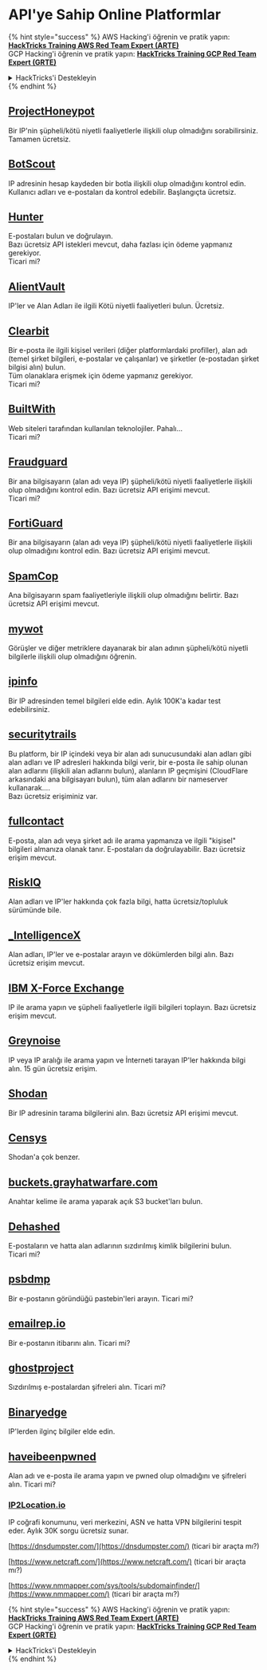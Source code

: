 # API'ye Sahip Online Platformlar

{% hint style="success" %}
AWS Hacking'i öğrenin ve pratik yapın:<img src="/.gitbook/assets/arte.png" alt="" data-size="line">[**HackTricks Training AWS Red Team Expert (ARTE)**](https://training.hacktricks.xyz/courses/arte)<img src="/.gitbook/assets/arte.png" alt="" data-size="line">\
GCP Hacking'i öğrenin ve pratik yapın: <img src="/.gitbook/assets/grte.png" alt="" data-size="line">[**HackTricks Training GCP Red Team Expert (GRTE)**<img src="/.gitbook/assets/grte.png" alt="" data-size="line">](https://training.hacktricks.xyz/courses/grte)

<details>

<summary>HackTricks'i Destekleyin</summary>

* [**abonelik planlarını**](https://github.com/sponsors/carlospolop) kontrol edin!
* **💬 [**Discord grubuna**](https://discord.gg/hRep4RUj7f) veya [**telegram grubuna**](https://t.me/peass) katılın ya da **Twitter'da** 🐦 [**@hacktricks\_live**](https://twitter.com/hacktricks\_live)**'ı takip edin.**
* **Hacking ipuçlarını paylaşmak için** [**HackTricks**](https://github.com/carlospolop/hacktricks) ve [**HackTricks Cloud**](https://github.com/carlospolop/hacktricks-cloud) github reposuna PR gönderin.

</details>
{% endhint %}

## [ProjectHoneypot](https://www.projecthoneypot.org/)

Bir IP'nin şüpheli/kötü niyetli faaliyetlerle ilişkili olup olmadığını sorabilirsiniz. Tamamen ücretsiz.

## [**BotScout**](http://botscout.com/api.htm)

IP adresinin hesap kaydeden bir botla ilişkili olup olmadığını kontrol edin. Kullanıcı adları ve e-postaları da kontrol edebilir. Başlangıçta ücretsiz.

## [Hunter](https://hunter.io/)

E-postaları bulun ve doğrulayın.\
Bazı ücretsiz API istekleri mevcut, daha fazlası için ödeme yapmanız gerekiyor.\
Ticari mi?

## [AlientVault](https://otx.alienvault.com/api)

IP'ler ve Alan Adları ile ilgili Kötü niyetli faaliyetleri bulun. Ücretsiz.

## [Clearbit](https://dashboard.clearbit.com/)

Bir e-posta ile ilgili kişisel verileri (diğer platformlardaki profiller), alan adı (temel şirket bilgileri, e-postalar ve çalışanlar) ve şirketler (e-postadan şirket bilgisi alın) bulun.\
Tüm olanaklara erişmek için ödeme yapmanız gerekiyor.\
Ticari mi?

## [BuiltWith](https://builtwith.com/)

Web siteleri tarafından kullanılan teknolojiler. Pahalı...\
Ticari mi?

## [Fraudguard](https://fraudguard.io/)

Bir ana bilgisayarın (alan adı veya IP) şüpheli/kötü niyetli faaliyetlerle ilişkili olup olmadığını kontrol edin. Bazı ücretsiz API erişimi mevcut.\
Ticari mi?

## [FortiGuard](https://fortiguard.com/)

Bir ana bilgisayarın (alan adı veya IP) şüpheli/kötü niyetli faaliyetlerle ilişkili olup olmadığını kontrol edin. Bazı ücretsiz API erişimi mevcut.

## [SpamCop](https://www.spamcop.net/)

Ana bilgisayarın spam faaliyetleriyle ilişkili olup olmadığını belirtir. Bazı ücretsiz API erişimi mevcut.

## [mywot](https://www.mywot.com/)

Görüşler ve diğer metriklere dayanarak bir alan adının şüpheli/kötü niyetli bilgilerle ilişkili olup olmadığını öğrenin.

## [ipinfo](https://ipinfo.io/)

Bir IP adresinden temel bilgileri elde edin. Aylık 100K'a kadar test edebilirsiniz.

## [securitytrails](https://securitytrails.com/app/account)

Bu platform, bir IP içindeki veya bir alan adı sunucusundaki alan adları gibi alan adları ve IP adresleri hakkında bilgi verir, bir e-posta ile sahip olunan alan adlarını (ilişkili alan adlarını bulun), alanların IP geçmişini (CloudFlare arkasındaki ana bilgisayarı bulun), tüm alan adlarını bir nameserver kullanarak....\
Bazı ücretsiz erişiminiz var.

## [fullcontact](https://www.fullcontact.com/)

E-posta, alan adı veya şirket adı ile arama yapmanıza ve ilgili "kişisel" bilgileri almanıza olanak tanır. E-postaları da doğrulayabilir. Bazı ücretsiz erişim mevcut.

## [RiskIQ](https://www.spiderfoot.net/documentation/)

Alan adları ve IP'ler hakkında çok fazla bilgi, hatta ücretsiz/topluluk sürümünde bile.

## [\_IntelligenceX](https://intelx.io/)

Alan adları, IP'ler ve e-postalar arayın ve dökümlerden bilgi alın. Bazı ücretsiz erişim mevcut.

## [IBM X-Force Exchange](https://exchange.xforce.ibmcloud.com/)

IP ile arama yapın ve şüpheli faaliyetlerle ilgili bilgileri toplayın. Bazı ücretsiz erişim mevcut.

## [Greynoise](https://viz.greynoise.io/)

IP veya IP aralığı ile arama yapın ve İnterneti tarayan IP'ler hakkında bilgi alın. 15 gün ücretsiz erişim.

## [Shodan](https://www.shodan.io/)

Bir IP adresinin tarama bilgilerini alın. Bazı ücretsiz API erişimi mevcut.

## [Censys](https://censys.io/)

Shodan'a çok benzer.

## [buckets.grayhatwarfare.com](https://buckets.grayhatwarfare.com/)

Anahtar kelime ile arama yaparak açık S3 bucket'ları bulun.

## [Dehashed](https://www.dehashed.com/data)

E-postaların ve hatta alan adlarının sızdırılmış kimlik bilgilerini bulun.\
Ticari mi?

## [psbdmp](https://psbdmp.ws/)

Bir e-postanın göründüğü pastebin'leri arayın. Ticari mi?

## [emailrep.io](https://emailrep.io/key)

Bir e-postanın itibarını alın. Ticari mi?

## [ghostproject](https://ghostproject.fr/)

Sızdırılmış e-postalardan şifreleri alın. Ticari mi?

## [Binaryedge](https://www.binaryedge.io/)

IP'lerden ilginç bilgiler elde edin.

## [haveibeenpwned](https://haveibeenpwned.com/)

Alan adı ve e-posta ile arama yapın ve pwned olup olmadığını ve şifreleri alın. Ticari mi?

### [IP2Location.io](https://www.ip2location.io/)

IP coğrafi konumunu, veri merkezini, ASN ve hatta VPN bilgilerini tespit eder. Aylık 30K sorgu ücretsiz sunar.



[https://dnsdumpster.com/](https://dnsdumpster.com/) (ticari bir araçta mı?)

[https://www.netcraft.com/](https://www.netcraft.com/) (ticari bir araçta mı?)

[https://www.nmmapper.com/sys/tools/subdomainfinder/](https://www.nmmapper.com/) (ticari bir araçta mı?)

{% hint style="success" %}
AWS Hacking'i öğrenin ve pratik yapın:<img src="/.gitbook/assets/arte.png" alt="" data-size="line">[**HackTricks Training AWS Red Team Expert (ARTE)**](https://training.hacktricks.xyz/courses/arte)<img src="/.gitbook/assets/arte.png" alt="" data-size="line">\
GCP Hacking'i öğrenin ve pratik yapın: <img src="/.gitbook/assets/grte.png" alt="" data-size="line">[**HackTricks Training GCP Red Team Expert (GRTE)**<img src="/.gitbook/assets/grte.png" alt="" data-size="line">](https://training.hacktricks.xyz/courses/grte)

<details>

<summary>HackTricks'i Destekleyin</summary>

* [**abonelik planlarını**](https://github.com/sponsors/carlospolop) kontrol edin!
* **💬 [**Discord grubuna**](https://discord.gg/hRep4RUj7f) veya [**telegram grubuna**](https://t.me/peass) katılın ya da **Twitter'da** 🐦 [**@hacktricks\_live**](https://twitter.com/hacktricks\_live)**'ı takip edin.**
* **Hacking ipuçlarını paylaşmak için** [**HackTricks**](https://github.com/carlospolop/hacktricks) ve [**HackTricks Cloud**](https://github.com/carlospolop/hacktricks-cloud) github reposuna PR gönderin.

</details>
{% endhint %}
